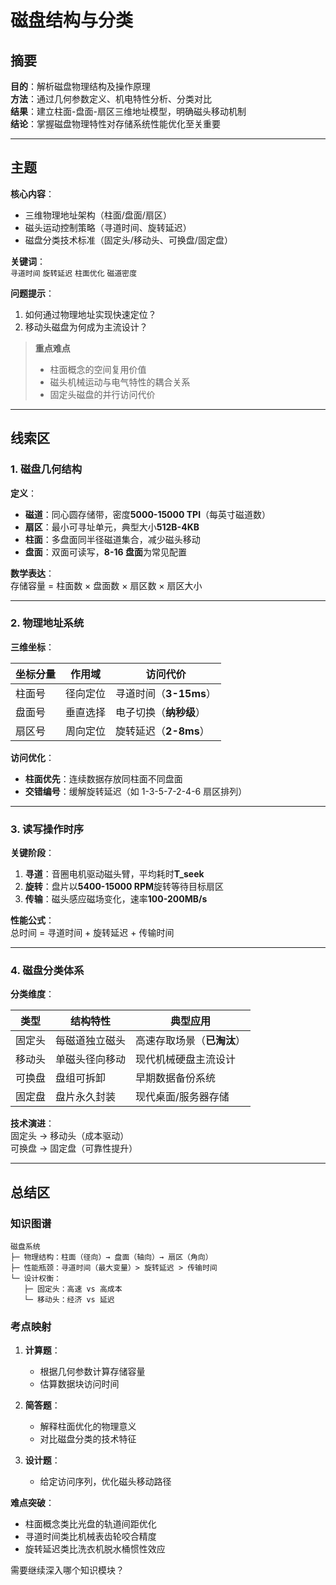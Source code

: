 # 磁盘结构与分类

## 摘要

**目的**：解析磁盘物理结构及操作原理  
**方法**：通过几何参数定义、机电特性分析、分类对比  
**结果**：建立柱面-盘面-扇区三维地址模型，明确磁头移动机制  
**结论**：掌握磁盘物理特性对存储系统性能优化至关重要

---

## 主题

**核心内容**：

- 三维物理地址架构（柱面/盘面/扇区）
- 磁头运动控制策略（寻道时间、旋转延迟）
- 磁盘分类技术标准（固定头/移动头、可换盘/固定盘）

**关键词**：  
`寻道时间` `旋转延迟` `柱面优化` `磁道密度`

**问题提示**：

1. 如何通过物理地址实现快速定位？
2. 移动头磁盘为何成为主流设计？

> **重点难点**
>
> - 柱面概念的空间复用价值
> - 磁头机械运动与电气特性的耦合关系
> - 固定头磁盘的并行访问代价

---

## 线索区

### 1. 磁盘几何结构

**定义**：

- **磁道**：同心圆存储带，密度**5000-15000 TPI**（每英寸磁道数）
- **扇区**：最小可寻址单元，典型大小**512B-4KB**
- **柱面**：多盘面同半径磁道集合，减少磁头移动
- **盘面**：双面可读写，**8-16 盘面**为常见配置

**数学表达**：  
存储容量 = 柱面数 × 盘面数 × 扇区数 × 扇区大小

---

### 2. 物理地址系统

**三维坐标**：  

| 坐标分量 | 作用域 | 访问代价 |  
|---------|-------|---------|  
| 柱面号 | 径向定位 | 寻道时间（**3-15ms**） |  
| 盘面号 | 垂直选择 | 电子切换（**纳秒级**） |  
| 扇区号 | 周向定位 | 旋转延迟（**2-8ms**） |

**访问优化**：

- **柱面优先**：连续数据存放同柱面不同盘面
- **交错编号**：缓解旋转延迟（如 1-3-5-7-2-4-6 扇区排列）

---

### 3. 读写操作时序

**关键阶段**：

1. **寻道**：音圈电机驱动磁头臂，平均耗时**T_seek**
2. **旋转**：盘片以**5400-15000 RPM**旋转等待目标扇区
3. **传输**：磁头感应磁场变化，速率**100-200MB/s**

**性能公式**：  
总时间 = 寻道时间 + 旋转延迟 + 传输时间

---

### 4. 磁盘分类体系

**分类维度**：  

| 类型 | 结构特性 | 典型应用 |  
|------|---------|---------|  
| 固定头 | 每磁道独立磁头 | 高速存取场景（**已淘汰**） |  
| 移动头 | 单磁头径向移动 | 现代机械硬盘主流设计 |  
| 可换盘 | 盘组可拆卸 | 早期数据备份系统 |  
| 固定盘 | 盘片永久封装 | 现代桌面/服务器存储 |

**技术演进**：  
固定头 → 移动头（成本驱动）  
可换盘 → 固定盘（可靠性提升）

---

## 总结区

### 知识图谱

```text
磁盘系统
├─ 物理结构：柱面（径向）→ 盘面（轴向）→ 扇区（角向）
├─ 性能瓶颈：寻道时间（最大变量）> 旋转延迟 > 传输时间
└─ 设计权衡：
   ├─ 固定头：高速 vs 高成本
   └─ 移动头：经济 vs 延迟
```

### 考点映射

1. **计算题**：

   - 根据几何参数计算存储容量
   - 估算数据块访问时间

2. **简答题**：

   - 解释柱面优化的物理意义
   - 对比磁盘分类的技术特征

3. **设计题**：
   - 给定访问序列，优化磁头移动路径

**难点突破**：

- 柱面概念类比光盘的轨道间距优化
- 寻道时间类比机械表齿轮咬合精度
- 旋转延迟类比洗衣机脱水桶惯性效应

需要继续深入哪个知识模块？

